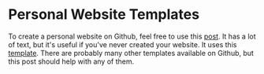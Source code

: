 Personal Website Templates 
======

To create a personal website on Github, feel free to use this [post](https://jayrobwilliams.com/posts/2020/06/academic-website/). It has a lot of text, but it's useful if you've never created your website. It uses this [template](https://github.com/academicpages/academicpages.github.io). There are probably many other templates available on Github, but this post should  help with any of them.

